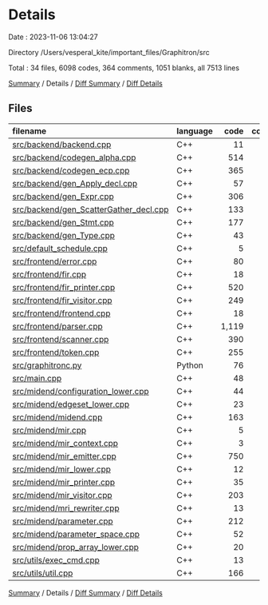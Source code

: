 # Details

Date : 2023-11-06 13:04:27

Directory /Users/vesperal_kite/important_files/Graphitron/src

Total : 34 files,  6098 codes, 364 comments, 1051 blanks, all 7513 lines

[Summary](results.md) / Details / [Diff Summary](diff.md) / [Diff Details](diff-details.md)

## Files
| filename | language | code | comment | blank | total |
| :--- | :--- | ---: | ---: | ---: | ---: |
| [src/backend/backend.cpp](/src/backend/backend.cpp) | C++ | 11 | 31 | 2 | 44 |
| [src/backend/codegen_alpha.cpp](/src/backend/codegen_alpha.cpp) | C++ | 514 | 3 | 40 | 557 |
| [src/backend/codegen_ecp.cpp](/src/backend/codegen_ecp.cpp) | C++ | 365 | 11 | 39 | 415 |
| [src/backend/gen_Apply_decl.cpp](/src/backend/gen_Apply_decl.cpp) | C++ | 57 | 3 | 5 | 65 |
| [src/backend/gen_Expr.cpp](/src/backend/gen_Expr.cpp) | C++ | 306 | 5 | 40 | 351 |
| [src/backend/gen_ScatterGather_decl.cpp](/src/backend/gen_ScatterGather_decl.cpp) | C++ | 133 | 7 | 9 | 149 |
| [src/backend/gen_Stmt.cpp](/src/backend/gen_Stmt.cpp) | C++ | 177 | 4 | 10 | 191 |
| [src/backend/gen_Type.cpp](/src/backend/gen_Type.cpp) | C++ | 43 | 5 | 8 | 56 |
| [src/default_schedule.cpp](/src/default_schedule.cpp) | C++ | 5 | 0 | 2 | 7 |
| [src/frontend/error.cpp](/src/frontend/error.cpp) | C++ | 80 | 7 | 18 | 105 |
| [src/frontend/fir.cpp](/src/frontend/fir.cpp) | C++ | 18 | 3 | 6 | 27 |
| [src/frontend/fir_printer.cpp](/src/frontend/fir_printer.cpp) | C++ | 520 | 4 | 116 | 640 |
| [src/frontend/fir_visitor.cpp](/src/frontend/fir_visitor.cpp) | C++ | 249 | 4 | 62 | 315 |
| [src/frontend/frontend.cpp](/src/frontend/frontend.cpp) | C++ | 18 | 6 | 9 | 33 |
| [src/frontend/parser.cpp](/src/frontend/parser.cpp) | C++ | 1,119 | 127 | 264 | 1,510 |
| [src/frontend/scanner.cpp](/src/frontend/scanner.cpp) | C++ | 390 | 14 | 29 | 433 |
| [src/frontend/token.cpp](/src/frontend/token.cpp) | C++ | 255 | 4 | 31 | 290 |
| [src/graphitronc.py](/src/graphitronc.py) | Python | 76 | 10 | 26 | 112 |
| [src/main.cpp](/src/main.cpp) | C++ | 48 | 10 | 16 | 74 |
| [src/midend/configuration_lower.cpp](/src/midend/configuration_lower.cpp) | C++ | 44 | 11 | 10 | 65 |
| [src/midend/edgeset_lower.cpp](/src/midend/edgeset_lower.cpp) | C++ | 23 | 3 | 2 | 28 |
| [src/midend/midend.cpp](/src/midend/midend.cpp) | C++ | 163 | 3 | 2 | 168 |
| [src/midend/mir.cpp](/src/midend/mir.cpp) | C++ | 5 | 3 | 3 | 11 |
| [src/midend/mir_context.cpp](/src/midend/mir_context.cpp) | C++ | 3 | 3 | 2 | 8 |
| [src/midend/mir_emitter.cpp](/src/midend/mir_emitter.cpp) | C++ | 750 | 53 | 155 | 958 |
| [src/midend/mir_lower.cpp](/src/midend/mir_lower.cpp) | C++ | 12 | 3 | 2 | 17 |
| [src/midend/mir_printer.cpp](/src/midend/mir_printer.cpp) | C++ | 35 | 3 | 9 | 47 |
| [src/midend/mir_visitor.cpp](/src/midend/mir_visitor.cpp) | C++ | 203 | 4 | 50 | 257 |
| [src/midend/mri_rewriter.cpp](/src/midend/mri_rewriter.cpp) | C++ | 13 | 3 | 3 | 19 |
| [src/midend/parameter.cpp](/src/midend/parameter.cpp) | C++ | 212 | 3 | 53 | 268 |
| [src/midend/parameter_space.cpp](/src/midend/parameter_space.cpp) | C++ | 52 | 3 | 2 | 57 |
| [src/midend/prop_array_lower.cpp](/src/midend/prop_array_lower.cpp) | C++ | 20 | 3 | 2 | 25 |
| [src/utils/exec_cmd.cpp](/src/utils/exec_cmd.cpp) | C++ | 13 | 3 | 2 | 18 |
| [src/utils/util.cpp](/src/utils/util.cpp) | C++ | 166 | 5 | 22 | 193 |

[Summary](results.md) / Details / [Diff Summary](diff.md) / [Diff Details](diff-details.md)